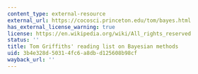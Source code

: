 ```yaml
---
content_type: external-resource
external_url: https://cocosci.princeton.edu/tom/bayes.html
has_external_license_warning: true
license: https://en.wikipedia.org/wiki/All_rights_reserved
status: ''
title: Tom Griffiths' reading list on Bayesian methods
uid: 3b4e328d-5031-4fc6-a8db-d125608b98cf
wayback_url: ''
---
```

